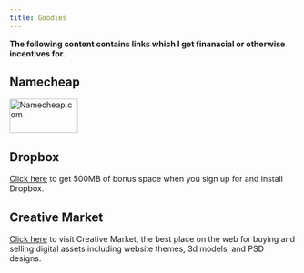 ```yaml
---
title: Goodies
---
```


**The following content contains links which I get finanacial or otherwise incentives for.**

<a name="namecheap"></a>

## Namecheap

<!-- BEGIN LINK --><a href="https:&#x2F;&#x2F;www.namecheap.com&#x2F;?aff=91108"><img src="http:&#x2F;&#x2F;files.namecheap.com&#x2F;graphics&#x2F;linkus&#x2F;120x60-1.gif" width="120" height="60" border="0" alt="Namecheap.com"></a><!-- END LINK -->

<a name="dropbox"></a>

## Dropbox

<a href="https://db.tt/8IVjLi1">Click here</a> to get 500MB of bonus space when you sign up for and install Dropbox.

<a name="creativemarket"></a>

## Creative Market

<a href="https://creativemarket.com?u=isaacrg">Click here</a> to visit Creative Market, the best place on the web for buying and selling digital assets including website themes, 3d models, and PSD designs.
